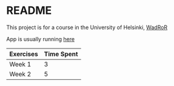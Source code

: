 # README

This project is for a course in the University of Helsinki, [WadRoR](https://github.com/mluukkai/WebPalvelinohjelmointi2018/blob/master/wadror.md)

App is usually running [here](https://heikkiheibrews.herokuapp.com)

|Exercises | Time Spent |
|----------|------------|
| Week 1   |      3     |
| Week 2   |      5     |